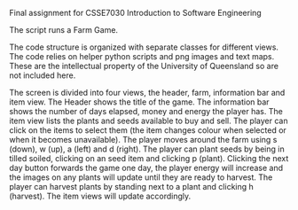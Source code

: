 Final assignment for CSSE7030 Introduction to Software Engineering

The script runs a Farm Game.

The code structure is organized with separate classes for different views.
The code relies on helper python scripts and png images and text maps. 
These are the intellectual property of the University of Queensland so 
are not included here.  

The screen is divided into four views, the header, farm, information bar and item view.
The Header shows the title of the game. The information bar shows the number of days elapsed, 
money and energy the player has. The item view lists the plants and seeds available 
to buy and sell. The player can click on the items to select them (the item changes colour when
selected or when it becomes unavailable). The player moves around the farm using s (down), w (up), a (left) 
and d (right). The player can plant seeds by being in tilled soiled, clicking on an seed item and 
clicking p (plant). Clicking the next day button forwards the game one day, the player energy will 
increase and the images on any plants will update until they are ready to harvest. The player can 
harvest plants by standing next to a plant and clicking h (harvest). The item views will update accordingly. 
